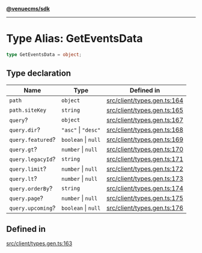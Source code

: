 [**@venuecms/sdk**](../Index.md)

***

# Type Alias: GetEventsData

```ts
type GetEventsData = object;
```

## Type declaration

| Name | Type | Defined in |
| ------ | ------ | ------ |
| `path` | `object` | [src/client/types.gen.ts:164](https://github.com/venuecms/sdk/blob/f00451b8a27a69349a724b38e003e82c432884fc/src/client/types.gen.ts#L164) |
| `path.siteKey` | `string` | [src/client/types.gen.ts:165](https://github.com/venuecms/sdk/blob/f00451b8a27a69349a724b38e003e82c432884fc/src/client/types.gen.ts#L165) |
| `query`? | `object` | [src/client/types.gen.ts:167](https://github.com/venuecms/sdk/blob/f00451b8a27a69349a724b38e003e82c432884fc/src/client/types.gen.ts#L167) |
| `query.dir`? | `"asc"` \| `"desc"` | [src/client/types.gen.ts:168](https://github.com/venuecms/sdk/blob/f00451b8a27a69349a724b38e003e82c432884fc/src/client/types.gen.ts#L168) |
| `query.featured`? | `boolean` \| `null` | [src/client/types.gen.ts:169](https://github.com/venuecms/sdk/blob/f00451b8a27a69349a724b38e003e82c432884fc/src/client/types.gen.ts#L169) |
| `query.gt`? | `number` \| `null` | [src/client/types.gen.ts:170](https://github.com/venuecms/sdk/blob/f00451b8a27a69349a724b38e003e82c432884fc/src/client/types.gen.ts#L170) |
| `query.legacyId`? | `string` | [src/client/types.gen.ts:171](https://github.com/venuecms/sdk/blob/f00451b8a27a69349a724b38e003e82c432884fc/src/client/types.gen.ts#L171) |
| `query.limit`? | `number` \| `null` | [src/client/types.gen.ts:172](https://github.com/venuecms/sdk/blob/f00451b8a27a69349a724b38e003e82c432884fc/src/client/types.gen.ts#L172) |
| `query.lt`? | `number` \| `null` | [src/client/types.gen.ts:173](https://github.com/venuecms/sdk/blob/f00451b8a27a69349a724b38e003e82c432884fc/src/client/types.gen.ts#L173) |
| `query.orderBy`? | `string` | [src/client/types.gen.ts:174](https://github.com/venuecms/sdk/blob/f00451b8a27a69349a724b38e003e82c432884fc/src/client/types.gen.ts#L174) |
| `query.page`? | `number` \| `null` | [src/client/types.gen.ts:175](https://github.com/venuecms/sdk/blob/f00451b8a27a69349a724b38e003e82c432884fc/src/client/types.gen.ts#L175) |
| `query.upcoming`? | `boolean` \| `null` | [src/client/types.gen.ts:176](https://github.com/venuecms/sdk/blob/f00451b8a27a69349a724b38e003e82c432884fc/src/client/types.gen.ts#L176) |

## Defined in

[src/client/types.gen.ts:163](https://github.com/venuecms/sdk/blob/f00451b8a27a69349a724b38e003e82c432884fc/src/client/types.gen.ts#L163)
